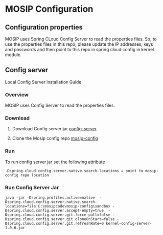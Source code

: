 # MOSIP Configuration


## Configuration properties

MOSIP uses Spring CLoud Config Server to read the properties files. So, to use the properties files in this repo, please update the IP addresses, keys and passwords and then point to this repo in spring cloud config in kernel module.

## Config server 

Local Config Server Installation Guide

### Overview
MOSIP uses Config Server to read the properties files. 

### Download 

1. Download Config server jar [config-server](https://mvnrepository.com/artifact/io.mosip.kernel/kernel-config-server)

2. Clone the Mosip config repo [mosip-config](https://github.com/mosip/mosip-config/tree/develop2-v2)

### Run 

To run config server jar set the following attribute 

```
-Dspring.cloud.config.server.native.search-locations = point to mosip-config repo location
```

### Run Config Server Jar

```
java -jar -Dspring.profiles.active=native  -Dspring.cloud.config.server.native.search-locations=file:C:\mosipcode\mosip-config\sandbox -Dspring.cloud.config.server.accept-empty=true  -Dspring.cloud.config.server.git.force-pull=false -Dspring.cloud.config.server.git.cloneOnStart=false -Dspring.cloud.config.server.git.refreshRate=0 kernel-config-server-1.0.6.jar
```
